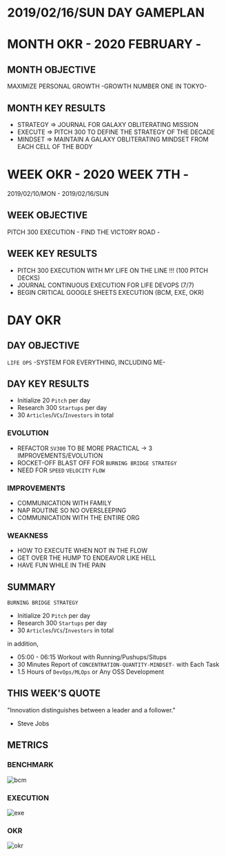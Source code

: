 # 2019/02/16/SUN DAY GAMEPLAN

# MONTH OKR - 2020 FEBRUARY -

## MONTH OBJECTIVE

MAXIMIZE PERSONAL GROWTH -GROWTH NUMBER ONE IN TOKYO-

## MONTH KEY RESULTS

- STRATEGY => JOURNAL FOR GALAXY OBLITERATING MISSION
- EXECUTE => PITCH 300 TO DEFINE THE STRATEGY OF THE DECADE
- MINDSET => MAINTAIN A GALAXY OBLITERATING MINDSET FROM EACH CELL OF THE BODY

# WEEK OKR - 2020 WEEK 7TH -

2019/02/10/MON - 2019/02/16/SUN

## WEEK OBJECTIVE

PITCH 300 EXECUTION - FIND THE VICTORY ROAD -

## WEEK KEY RESULTS

- PITCH 300 EXECUTION WITH MY LIFE ON THE LINE !!! (100 PITCH DECKS)
- JOURNAL CONTINUOUS EXECUTION FOR LIFE DEVOPS (7/7)
- BEGIN CRITICAL GOOGLE SHEETS EXECUTION (BCM, EXE, OKR)

# DAY OKR

## DAY OBJECTIVE

`LIFE OPS` -SYSTEM FOR EVERYTHING, INCLUDING ME-

## DAY KEY RESULTS

- Initialize 20 `Pitch` per day
- Research 300 `Startups` per day
- 30 `Articles`/`VCs`/`Investors` in total

### EVOLUTION

- REFACTOR `SV300` TO BE MORE PRACTICAL -> 3 IMPROVEMENTS/EVOLUTION
- ROCKET-OFF BLAST OFF FOR `BURNING BRIDGE STRATEGY`
- NEED FOR `SPEED` `VELOCITY` `FLOW`

### IMPROVEMENTS

- COMMUNICATION WITH FAMILY
- NAP ROUTINE SO NO OVERSLEEPING
- COMMUNICATION WITH THE ENTIRE ORG

### WEAKNESS

- HOW TO EXECUTE WHEN NOT IN THE FLOW
- GET OVER THE HUMP TO ENDEAVOR LIKE HELL
- HAVE FUN WHILE IN THE PAIN

## SUMMARY

`BURNING BRIDGE STRATEGY`

- Initialize 20 `Pitch` per day
- Research 300 `Startups` per day
- 30 `Articles`/`VCs`/`Investors` in total

in addition,

- 05:00 - 06:15 Workout with Running/Pushups/Situps
- 30 Minutes Report of `CONCENTRATION-QUANTITY-MINDSET-` with Each Task
- 1.5 Hours of `DevOps/MLOps` or Any OSS Development

## THIS WEEK'S QUOTE

"Innovation distinguishes between a leader and a follower."

- Steve Jobs

## METRICS

### BENCHMARK

![bcm](https://docs.google.com/spreadsheets/d/e/2PACX-1vTpPWIAMTPfc-oKNewk1rz-IaLbIaBbYkntFbdDdH0vzeTMDLjzjPofa-U7Oq78bC5yWef3IJIJLQTt/pubchart?oid=769092142&format=image)

### EXECUTION

![exe](https://docs.google.com/spreadsheets/d/e/2PACX-1vSuOkMBga9caCj_-s5lCUpKAm_g709LCRHKXl1jlhRcQzJAA9hV7hijS-_kirwCgAH63fAOkKQ7a2PU/pubchart?oid=2109237086&format=image)

### OKR

![okr](https://docs.google.com/spreadsheets/d/e/2PACX-1vQaIxVOhcTO9eL02wk2MaBiuWaxTblpsRkyjCjXV1HvozE_RHMsvMucpmmnw-PLkoBHvXUwpe_GHjNU/pubchart?oid=2109237086&format=image)
